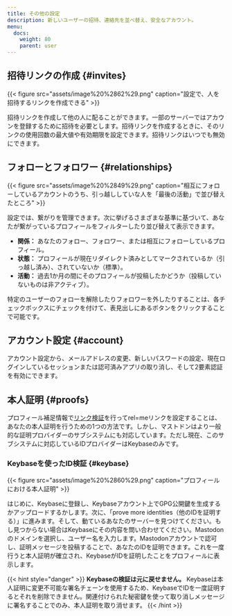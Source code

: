 ```yaml
---
title: その他の設定
description: 新しいユーザーの招待、連絡先を並べ替え、安全なアカウント。
menu:
  docs:
    weight: 80
    parent: user
---
```


## 招待リンクの作成 {#invites}

{{< figure src="assets/image%20%2862%29.png" caption="設定で、人を招待するリンクを作成できる" >}}

招待リンクを作成して他の人に配ることができます。一部のサーバーではアカウンを登録するために招待を必要とします。招待リンクを作成するときに、そのリンクの使用回数の最大値や有効期限を設定できます。招待リンクはいつでも無効にできます。

## フォローとフォロワー {#relationships}

{{< figure src="assets/image%20%2849%29.png" caption="相互にフォローしているアカウントのうち、引っ越ししていな人を「最後の活動」で並び替えたところ" >}}

設定では、繋がりを管理できます。次に挙げるさまざまな基準に基づいて、あなたが繋がっているプロフィールをフィルターしたり並び替えて表示できます。

* **関係：** あなたのフォロー、フォロワー、または相互にフォローしているプロフィール。
* **状態：** プロフィールが現在リダイレクト済みとしてマークされているか（引っ越し済み）、されていないか（標準）。
* **活動：** 過去1か月の間にそのプロフィールが投稿したかどうか（投稿していないものは非アクティブ）。

特定のユーザーのフォローを解除したりフォロワーを外したりすることは、各チェックボックスにチェックを付けて、表見出しにあるボタンをクリックすることで可能です。

## アカウント設定 {#account}

アカウント設定から、メールアドレスの変更、新しいパスワードの設定、現在ログインしているセッションまたは認可済みアプリの取り消し、そして2要素認証を有効にできます。

## 本人証明 {#proofs}

プロフィール補足情報で[リンク検証](../profile#verification)を行ってrel=meリンクを設定することは、あなたの本人証明を行うための1つの方法です。しかし、マストドンはより一般的な証明プロバイダーのサブシステムにも対応しています。ただし現在、このサブシステムに対応しているIDプロバイダーはKeybaseのみです。

### Keybaseを使ったID検証 {#keybase}

{{< figure src="assets/image%20%2860%29.png" caption="プロフィールにおける本人証明" >}}

はじめに、Keybaseに登録し、Keybaseアカウント上でGPG公開鍵を生成するかアップロードするかします。次に、「prove more identities（他のIDを証明する）」に進みます。そして、動ているあなたのサーバーを見つけてください。もし見つからない場合はKeybaseにその内容を問い合わせてください。Mastodonのドメインを選択し、ユーザー名を入力します。Mastodonアカウントで認可し、証明メッセージを投稿することで、あなたのIDを証明できます。これを一度行うと本人証明が確立され、KeybaseがIDを証明したことをプロフィールに表示します。

{{< hint style="danger" >}}
**Keybaseの検証は元に戻せません。** Keybaseは本人証明に変更不可能な署名チェーンを使用するため、KeybaseでIDを一度証明するとそれを削除できません。関連付けられた秘密鍵を使って取り消しメッセージに署名することでのみ、本人証明を取り消せます。
{{< /hint >}}
